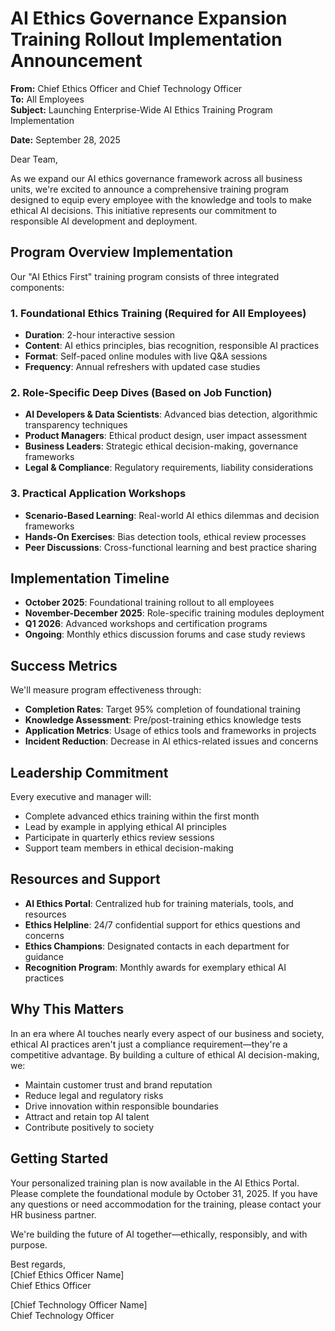 # AI Ethics Governance Expansion Training Rollout Implementation Announcement

**From:** Chief Ethics Officer and Chief Technology Officer  
**To:** All Employees  
**Subject:** Launching Enterprise-Wide AI Ethics Training Program Implementation  

**Date:** September 28, 2025  

Dear Team,  

As we expand our AI ethics governance framework across all business units, we're excited to announce a comprehensive training program designed to equip every employee with the knowledge and tools to make ethical AI decisions. This initiative represents our commitment to responsible AI development and deployment.  

## Program Overview Implementation  

Our "AI Ethics First" training program consists of three integrated components:  

### 1. **Foundational Ethics Training** (Required for All Employees)
- **Duration**: 2-hour interactive session
- **Content**: AI ethics principles, bias recognition, responsible AI practices
- **Format**: Self-paced online modules with live Q&A sessions
- **Frequency**: Annual refreshers with updated case studies

### 2. **Role-Specific Deep Dives** (Based on Job Function)
- **AI Developers & Data Scientists**: Advanced bias detection, algorithmic transparency techniques
- **Product Managers**: Ethical product design, user impact assessment
- **Business Leaders**: Strategic ethical decision-making, governance frameworks
- **Legal & Compliance**: Regulatory requirements, liability considerations

### 3. **Practical Application Workshops**
- **Scenario-Based Learning**: Real-world AI ethics dilemmas and decision frameworks
- **Hands-On Exercises**: Bias detection tools, ethical review processes
- **Peer Discussions**: Cross-functional learning and best practice sharing

## Implementation Timeline  

- **October 2025**: Foundational training rollout to all employees
- **November-December 2025**: Role-specific training modules deployment
- **Q1 2026**: Advanced workshops and certification programs
- **Ongoing**: Monthly ethics discussion forums and case study reviews

## Success Metrics  

We'll measure program effectiveness through:  
- **Completion Rates**: Target 95% completion of foundational training
- **Knowledge Assessment**: Pre/post-training ethics knowledge tests
- **Application Metrics**: Usage of ethics tools and frameworks in projects
- **Incident Reduction**: Decrease in AI ethics-related issues and concerns

## Leadership Commitment  

Every executive and manager will:  
- Complete advanced ethics training within the first month
- Lead by example in applying ethical AI principles
- Participate in quarterly ethics review sessions
- Support team members in ethical decision-making

## Resources and Support  

- **AI Ethics Portal**: Centralized hub for training materials, tools, and resources
- **Ethics Helpline**: 24/7 confidential support for ethics questions and concerns
- **Ethics Champions**: Designated contacts in each department for guidance
- **Recognition Program**: Monthly awards for exemplary ethical AI practices

## Why This Matters  

In an era where AI touches nearly every aspect of our business and society, ethical AI practices aren't just a compliance requirement—they're a competitive advantage. By building a culture of ethical AI decision-making, we:  

- Maintain customer trust and brand reputation
- Reduce legal and regulatory risks
- Drive innovation within responsible boundaries
- Attract and retain top AI talent
- Contribute positively to society

## Getting Started  

Your personalized training plan is now available in the AI Ethics Portal. Please complete the foundational module by October 31, 2025. If you have any questions or need accommodation for the training, please contact your HR business partner.  

We're building the future of AI together—ethically, responsibly, and with purpose.  

Best regards,  
[Chief Ethics Officer Name]  
Chief Ethics Officer  

[Chief Technology Officer Name]  
Chief Technology Officer